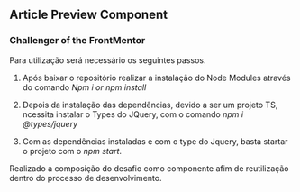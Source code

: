 ## Article Preview Component

### Challenger of the FrontMentor

Para utilização será necessário os seguintes passos.

1. Após baixar o repositório realizar a instalação do Node Modules através do comando *Npm i or npm install*

2. Depois da instalação das dependências, devido a ser um projeto TS, ncessita instalar o Types do JQuery, com o comando *npm i @types/jquery*

3. Com as dependências instaladas e com o type do Jquery, basta startar o projeto com o *npm start*.


Realizado a composição do desafio como componente afim de reutilização dentro do processo de desenvolvimento.
